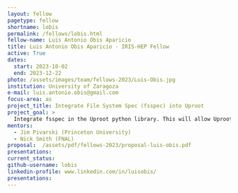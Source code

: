 ```yaml
---
layout: fellow
pagetype: fellow
shortname: lobis
permalink: /fellows/lobis.html
fellow-name: Luis Antonio Obis Aparicio
title: Luis Antonio Obis Aparicio - IRIS-HEP Fellow
active: True
dates:
  start: 2023-10-02
  end: 2023-12-22
photo: /assets/images/team/fellows-2023/Luis-Obis.jpg
institution: University of Zaragoza
e-mail: luis.antonio.obis@gmail.com
focus-area: as
project_title: Integrate File System Spec (fsspec) into Uproot
project_goal: >
  Integrate fsspec in the Uproot python library. This will allow Uproot to read ROOT files from different sources (local, http(s), s3, ssh, etc.) without the need for a specific implementation for each source.
mentors:
  - Jim Pivarski (Princeton University)
  - Nick Smith (FNAL)
proposal:  /assets/pdf/fellows-2023/proposal-luis-obis.pdf
presentations:
current_status:
github-username: lobis
linkedin-profile: www.linkedin.com/in/luisobis/
presentations:
---
```


